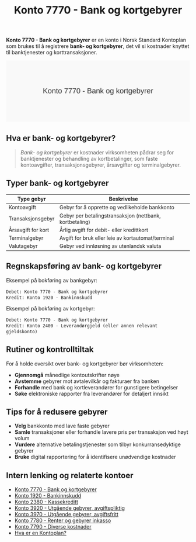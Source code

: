 ﻿---
title: "Konto 7770 - Bank og kortgebyrer"
seoTitle: "7770-bank-og-kortgebyrer"
description: '**Konto 7770 - Bank og kortgebyrer** er en konto i Norsk Standard Kontoplan som brukes til å registrere **bank- og kortgebyrer**, det vil si kostnader knyttet ...'
---

**Konto 7770 - Bank og kortgebyrer** er en konto i Norsk Standard Kontoplan som brukes til å registrere **bank- og kortgebyrer**, det vil si kostnader knyttet til banktjenester og korttransaksjoner.

![Illustrasjon av konto 7770 Bank og kortgebyrer](7770-bank-og-kortgebyrer-image.svg)

## Hva er bank- og kortgebyrer?

>*Bank- og kortgebyrer* er kostnader virksomheten pådrar seg for banktjenester og behandling av kortbetalinger, som faste kontoavgifter, transaksjonsgebyrer, årsavgifter og terminalgebyrer.

## Typer bank- og kortgebyrer

| Type gebyr            | Beskrivelse                                                        |
|-----------------------|--------------------------------------------------------------------|
| Kontoavgift           | Gebyr for å opprette og vedlikeholde bankkonto                     |
| Transaksjonsgebyr     | Gebyr per betalingstransaksjon (nettbank, kortbetaling)            |
| Årsavgift for kort    | Årlig avgift for debit- eller kredittkort                          |
| Terminalgebyr         | Avgift for bruk eller leie av kortautomat/terminal                 |
| Valutagebyr           | Gebyr ved innløsning av utenlandsk valuta                          |

## Regnskapsføring av bank- og kortgebyrer

Eksempel på bokføring av bankgebyr:

```plaintext
Debet: Konto 7770 - Bank og kortgebyrer
Kredit: Konto 1920 - Bankinnskudd
```

Eksempel på bokføring av kortgebyr:

```plaintext
Debet: Konto 7770 - Bank og kortgebyrer
Kredit: Konto 2400 - Leverandørgjeld (eller annen relevant gjeldskonto)
```

## Rutiner og kontrolltiltak

For å holde oversikt over bank- og kortgebyrer bør virksomheten:
* **Gjennomgå** månedlige kontoutskrifter nøye
* **Avstemme** gebyrer mot avtalevilkår og fakturaer fra banken
* **Forhandle** med bank og kortleverandører for gunstigere betingelser
* **Søke** elektroniske rapporter fra leverandører for detaljert innsikt

## Tips for å redusere gebyrer

* **Velg** bankkonto med lave faste gebyrer
* **Samle** transaksjoner eller forhandle lavere pris per transaksjon ved høyt volum
* **Vurdere** alternative betalingstjenester som tilbyr konkurransedyktige gebyrer
* **Bruke** digital rapportering for å identifisere unødvendige kostnader

## Intern lenking og relaterte kontoer

* [Konto 7770 - Bank og kortgebyrer](/blogs/kontoplan/7770-bank-og-kortgebyrer "Konto 7770 - Bank og kortgebyrer")
* [Konto 1920 - Bankinnskudd](/blogs/kontoplan/1920-bankinnskudd "Konto 1920 - Bankinnskudd")
* [Konto 2380 - Kassekreditt](/blogs/kontoplan/2380-kassekreditt "Konto 2380 - Kassekreditt")
* [Konto 3920 - Utgående gebyrer, avgiftspliktig](/blogs/kontoplan/3920-utgaende-gebyrer-avgiftspliktig "Konto 3920 - Utgående gebyrer, avgiftspliktig")
* [Konto 3970 - Utgående gebyrer, avgiftsfritt](/blogs/kontoplan/3970-utgaende-gebyrer-avgiftsfritt "Konto 3970 - Utgående gebyrer, avgiftsfritt")
* [Konto 7780 - Renter og gebyrer inkasso](/blogs/kontoplan/7780-renter-og-gebyrer-inkasso "Konto 7780 - Renter og gebyrer inkasso: Regnskapsføring av renter og gebyrer ved inkasso")
* [Konto 7790 - Diverse kostnader](/blogs/kontoplan/7790-diverse-kostnader "Konto 7790 - Diverse kostnader: Registrering av diverse kostnader i Norsk Standard Kontoplan")
* [Hva er en Kontoplan?](/blogs/regnskap/hva-er-kontoplan "Hva er en Kontoplan? Komplett Guide til Kontoplaner i Norsk Regnskap")







